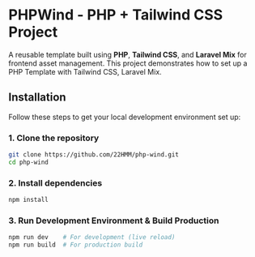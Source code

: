 # PHPWind - PHP + Tailwind CSS Project

A reusable template built using **PHP**, **Tailwind CSS**, and **Laravel Mix** for frontend asset management.
This project demonstrates how to set up a PHP Template with Tailwind CSS, Laravel Mix.

## Installation

Follow these steps to get your local development environment set up:

### 1. Clone the repository

```bash
git clone https://github.com/22HMM/php-wind.git
cd php-wind
```

### 2. Install dependencies

```bash
npm install
```

### 3. Run Development Environment & Build Production

```bash
npm run dev    # For development (live reload)
npm run build  # For production build
```
